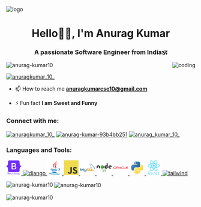 ![logo]([(https://github.com/anurag-kumar10/banner-png/blob/main/1717852730660.jpg)])
<h1 align="center">Hello🙋🏼, I'm Anurag Kumar</h1>
<h3 align="center">A passionate Software Engineer from India🕉️</h3>
<img align ="right" alt ="coding"  src ="https://64.media.tumblr.com/ba8c705edd2bed0a28d9458811155d69/tumblr_pap19zg4ae1w3zg6go1_500.gif">
<p align="left"> <img src="https://komarev.com/ghpvc/?username=anurag-kumar10&label=Profile%20views&color=0e75b6&style=flat" alt="anurag-kumar10" /> </p>

<p align="left"> <a href="https://twitter.com/anuragkumar_10_" target="blank"><img src="https://img.shields.io/twitter/follow/anuragkumar_10_?logo=twitter&style=for-the-badge" alt="anuragkumar_10_" /></a> </p>

- 📫 How to reach me **anuragkumarcse10@gmail.com**

- ⚡ Fun fact **I am Sweet and Funny**

<h3 align="left">Connect with me:</h3>
<p align="left">
<a href="https://twitter.com/anuragkumar_10_" target="blank"><img align="center" src="https://raw.githubusercontent.com/rahuldkjain/github-profile-readme-generator/master/src/images/icons/Social/twitter.svg" alt="anuragkumar_10_" height="30" width="40" /></a>
<a href="https://linkedin.com/in/anurag-kumar-93b4bb251" target="blank"><img align="center" src="https://raw.githubusercontent.com/rahuldkjain/github-profile-readme-generator/master/src/images/icons/Social/linked-in-alt.svg" alt="anurag-kumar-93b4bb251" height="30" width="40" /></a>
<a href="https://instagram.com/anurag_kumar_10_" target="blank"><img align="center" src="https://raw.githubusercontent.com/rahuldkjain/github-profile-readme-generator/master/src/images/icons/Social/instagram.svg" alt="anurag_kumar_10_" height="30" width="40" /></a>
</p>

<h3 align="left">Languages and Tools:</h3>
<p align="left"> <a href="https://getbootstrap.com" target="_blank" rel="noreferrer"> <img src="https://raw.githubusercontent.com/devicons/devicon/master/icons/bootstrap/bootstrap-plain-wordmark.svg" alt="bootstrap" width="40" height="40"/> </a> <a href="https://www.djangoproject.com/" target="_blank" rel="noreferrer"> <img src="https://cdn.worldvectorlogo.com/logos/django.svg" alt="django" width="40" height="40"/> </a> <a href="https://www.java.com" target="_blank" rel="noreferrer"> <img src="https://raw.githubusercontent.com/devicons/devicon/master/icons/java/java-original.svg" alt="java" width="40" height="40"/> </a> <a href="https://developer.mozilla.org/en-US/docs/Web/JavaScript" target="_blank" rel="noreferrer"> <img src="https://raw.githubusercontent.com/devicons/devicon/master/icons/javascript/javascript-original.svg" alt="javascript" width="40" height="40"/> </a> <a href="https://www.mysql.com/" target="_blank" rel="noreferrer"> <img src="https://raw.githubusercontent.com/devicons/devicon/master/icons/mysql/mysql-original-wordmark.svg" alt="mysql" width="40" height="40"/> </a> <a href="https://nodejs.org" target="_blank" rel="noreferrer"> <img src="https://raw.githubusercontent.com/devicons/devicon/master/icons/nodejs/nodejs-original-wordmark.svg" alt="nodejs" width="40" height="40"/> </a> <a href="https://www.oracle.com/" target="_blank" rel="noreferrer"> <img src="https://raw.githubusercontent.com/devicons/devicon/master/icons/oracle/oracle-original.svg" alt="oracle" width="40" height="40"/> </a> <a href="https://www.python.org" target="_blank" rel="noreferrer"> <img src="https://raw.githubusercontent.com/devicons/devicon/master/icons/python/python-original.svg" alt="python" width="40" height="40"/> </a> <a href="https://reactjs.org/" target="_blank" rel="noreferrer"> <img src="https://raw.githubusercontent.com/devicons/devicon/master/icons/react/react-original-wordmark.svg" alt="react" width="40" height="40"/> </a> <a href="https://tailwindcss.com/" target="_blank" rel="noreferrer"> <img src="https://www.vectorlogo.zone/logos/tailwindcss/tailwindcss-icon.svg" alt="tailwind" width="40" height="40"/> </a> </p>

<p><img align="left" src="https://github-readme-stats.vercel.app/api/top-langs?username=anurag-kumar10&show_icons=true&locale=en&layout=compact" alt="anurag-kumar10" /></p>

<p>&nbsp;<img align="center" src="https://github-readme-stats.vercel.app/api?username=anurag-kumar10&show_icons=true&locale=en" alt="anurag-kumar10" /></p>

<p><img align="center" src="https://github-readme-streak-stats.herokuapp.com/?user=anurag-kumar10&" alt="anurag-kumar10" /></p>

